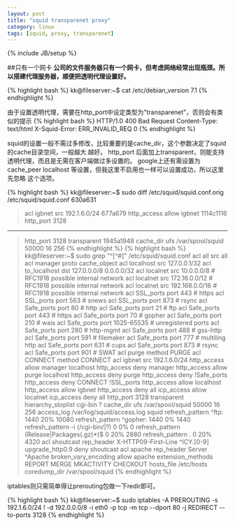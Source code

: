 ```yaml
---
layout: post
title: "squid transparenet proxy"
category: linux
tags: [squid, proxy, transparenet]
---
```

{% include JB/setup %}

##只有一个网卡
**公司的文件服务器只有一个网卡，但考虑网络经常出现瓶颈。所以搭建代理服务器，顺便把透明代理设置好。**

{% highlight bash %}
kk@fileserver:~$ cat /etc/debian_version
7.1
{% endhighlight %}

由于设置透明代理，需要在http_port中设定类型为"transparenet"，否则会有类似的提示
{% highlight bash %}
HTTP/1.0 400 Bad Request
Content-Type: text/html 
X-Squid-Error: ERR_INVALID_REQ 0
{% endhighlight %}

squid的设置一般不需过多修改，比较重要的是cache_dir，这个参数决定了squid的cache目录空间，一般越大
越好。
http_port 后面加上transparent，则能支持透明代理，而且是无需在客户端做过多设置的。
google上还有需设置为cache_peer localhost 等设置，但我这里不启用也一样可以设置成功，所以这里先忽略
这个选项。

{% highlight bash %}
kk@fileserver:~$ sudo diff /etc/squid/squid.conf.orig /etc/squid/squid.conf
630a631
> acl igbnet src 192.1.6.0/24
677a679
> http_access allow igbnet
1114c1116
> http_port 3128
---
> http_port 3128 transparent
1945a1948
> cache_dir ufs /var/spool/squid 50000 16 256
{% endhighlight %}
{% highlight bash %}
kk@fileserver:~$ sudo grep "^[^#]" /etc/squid/squid.conf
acl all src all
acl manager proto cache_object
acl localhost src 127.0.0.1/32
acl to_localhost dst 127.0.0.0/8 0.0.0.0/32
acl localnet src 10.0.0.0/8 # RFC1918 possible internal network
acl localnet src 172.16.0.0/12 # RFC1918 possible internal network
acl localnet src 192.168.0.0/16 # RFC1918 possible internal network
acl SSL_ports port 443 # https
acl SSL_ports port 563 # snews
acl SSL_ports port 873 # rsync
acl Safe_ports port 80 # http
acl Safe_ports port 21 # ftp
acl Safe_ports port 443 # https
acl Safe_ports port 70 # gopher
acl Safe_ports port 210 # wais
acl Safe_ports port 1025-65535 # unregistered ports
acl Safe_ports port 280 # http-mgmt
acl Safe_ports port 488 # gss-http
acl Safe_ports port 591 # filemaker
acl Safe_ports port 777 # multiling http
acl Safe_ports port 631 # cups
acl Safe_ports port 873 # rsync
acl Safe_ports port 901 # SWAT
acl purge method PURGE
acl CONNECT method CONNECT
acl igbnet src 192.1.6.0/24
http_access allow manager localhost
http_access deny manager
http_access allow purge localhost
http_access deny purge
http_access deny !Safe_ports
http_access deny CONNECT !SSL_ports
http_access allow localhost
http_access allow igbnet
http_access deny all
icp_access allow localnet
icp_access deny all
http_port 3128 transparent
hierarchy_stoplist cgi-bin ?
cache_dir ufs /var/spool/squid 50000 16 256
access_log /var/log/squid/access.log squid
refresh_pattern ^ftp: 1440 20% 10080
refresh_pattern ^gopher: 1440 0% 1440
refresh_pattern -i (/cgi-bin/|\?) 0 0% 0
refresh_pattern (Release|Packages(.gz)*)$ 0 20% 2880
refresh_pattern . 0 20% 4320
acl shoutcast rep_header X-HTTP09-First-Line ^ICY.[0-9]
upgrade_http0.9 deny shoutcast
acl apache rep_header Server ^Apache
broken_vary_encoding allow apache
extension_methods REPORT MERGE MKACTIVITY CHECKOUT
hosts_file /etc/hosts
coredump_dir /var/spool/squid
{% endhighlight %}

iptables则只需简单得让prerouting包做一下redir即可。

{% highlight bash %}
kk@fileserver:~$ sudo iptables -A PREROUTING -s 192.1.6.0/24 ! -d 192.0.0.0/8 -i eth0 -p tcp -m tcp --dport 80 -j REDIRECT --to-ports 3128
{% endhighlight %}


